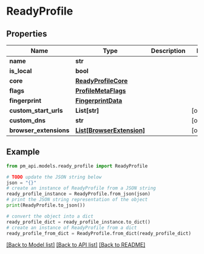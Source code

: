 # ReadyProfile


## Properties

Name | Type | Description | Notes
------------ | ------------- | ------------- | -------------
**name** | **str** |  | 
**is_local** | **bool** |  | 
**core** | [**ReadyProfileCore**](ReadyProfileCore.md) |  | 
**flags** | [**ProfileMetaFlags**](ProfileMetaFlags.md) |  | 
**fingerprint** | [**FingerprintData**](FingerprintData.md) |  | 
**custom_start_urls** | **List[str]** |  | [optional] 
**custom_dns** | **str** |  | [optional] 
**browser_extensions** | [**List[BrowserExtension]**](BrowserExtension.md) |  | [optional] 

## Example

```python
from pm_api.models.ready_profile import ReadyProfile

# TODO update the JSON string below
json = "{}"
# create an instance of ReadyProfile from a JSON string
ready_profile_instance = ReadyProfile.from_json(json)
# print the JSON string representation of the object
print(ReadyProfile.to_json())

# convert the object into a dict
ready_profile_dict = ready_profile_instance.to_dict()
# create an instance of ReadyProfile from a dict
ready_profile_from_dict = ReadyProfile.from_dict(ready_profile_dict)
```
[[Back to Model list]](../README.md#documentation-for-models) [[Back to API list]](../README.md#documentation-for-api-endpoints) [[Back to README]](../README.md)


